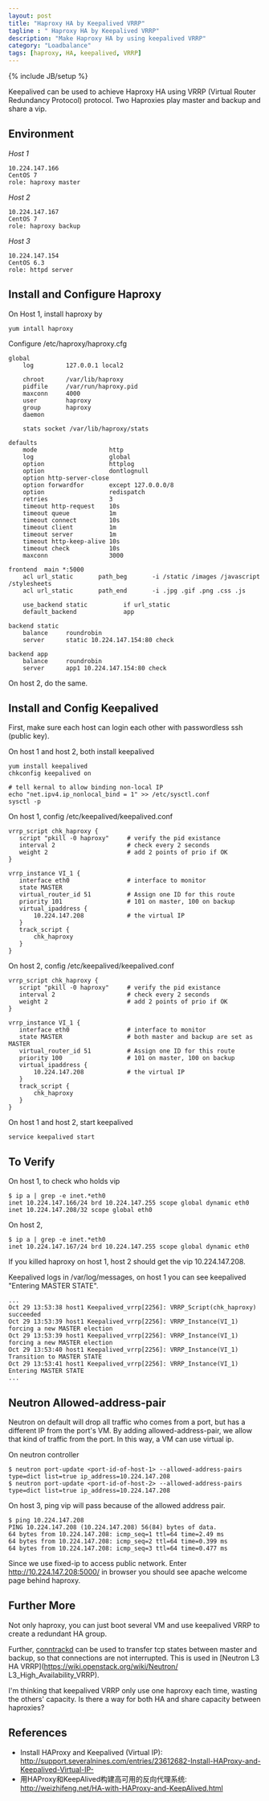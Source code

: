 ```yaml
---
layout: post
title: "Haproxy HA by Keepalived VRRP"
tagline : " Haproxy HA by Keepalived VRRP"
description: "Make Haproxy HA by using keepalived VRRP"
category: "Loadbalance"
tags: [haproxy, HA, keepalived, VRRP]
---
```

{% include JB/setup %}

Keepalived can be used to achieve Haproxy HA using VRRP (Virtual Router Redundancy Protocol) protocol. Two Haproxies play master and backup and share a vip.

## Environment

*Host 1*

    10.224.147.166
    CentOS 7
    role: haproxy master

*Host 2*

    10.224.147.167
    CentOS 7
    role: haproxy backup

*Host 3*

    10.224.147.154
    CentOS 6.3
    role: httpd server

## Install and Configure Haproxy

On Host 1, install haproxy by

```
yum intall haproxy
```

Configure /etc/haproxy/haproxy.cfg

```
global
    log         127.0.0.1 local2

    chroot      /var/lib/haproxy
    pidfile     /var/run/haproxy.pid
    maxconn     4000
    user        haproxy
    group       haproxy
    daemon
    
    stats socket /var/lib/haproxy/stats

defaults
    mode                    http
    log                     global
    option                  httplog
    option                  dontlognull
    option http-server-close
    option forwardfor       except 127.0.0.0/8
    option                  redispatch
    retries                 3
    timeout http-request    10s
    timeout queue           1m
    timeout connect         10s
    timeout client          1m
    timeout server          1m
    timeout http-keep-alive 10s
    timeout check           10s
    maxconn                 3000

frontend  main *:5000
    acl url_static       path_beg       -i /static /images /javascript /stylesheets
    acl url_static       path_end       -i .jpg .gif .png .css .js

    use_backend static          if url_static
    default_backend             app

backend static
    balance     roundrobin
    server      static 10.224.147.154:80 check

backend app
    balance     roundrobin
    server      app1 10.224.147.154:80 check
```

On host 2, do the same.

## Install and Config Keepalived

First, make sure each host can login each other with passwordless ssh (public key).

On host 1 and host 2, both install keepalived

```
yum install keepalived
chkconfig keepalived on

# tell kernal to allow binding non-local IP
echo "net.ipv4.ip_nonlocal_bind = 1" >> /etc/sysctl.conf
sysctl -p
```

On host 1, config /etc/keepalived/keepalived.conf

```
vrrp_script chk_haproxy {
   script "pkill -0 haproxy"     # verify the pid existance
   interval 2                    # check every 2 seconds
   weight 2                      # add 2 points of prio if OK
}
 
vrrp_instance VI_1 {
   interface eth0                # interface to monitor
   state MASTER
   virtual_router_id 51          # Assign one ID for this route
   priority 101                  # 101 on master, 100 on backup
   virtual_ipaddress {
       10.224.147.208            # the virtual IP
   }
   track_script {
       chk_haproxy
   }
}
```

On host 2, config /etc/keepalived/keepalived.conf

```
vrrp_script chk_haproxy {
   script "pkill -0 haproxy"     # verify the pid existance
   interval 2                    # check every 2 seconds
   weight 2                      # add 2 points of prio if OK
}
 
vrrp_instance VI_1 {
   interface eth0                # interface to monitor
   state MASTER                  # both master and backup are set as MASTER
   virtual_router_id 51          # Assign one ID for this route
   priority 100                  # 101 on master, 100 on backup
   virtual_ipaddress {
       10.224.147.208            # the virtual IP
   }
   track_script {
       chk_haproxy
   }
}
```

On host 1 and host 2, start keepalived

```
service keepalived start
```

## To Verify

On host 1, to check who holds vip
```
$ ip a | grep -e inet.*eth0
inet 10.224.147.166/24 brd 10.224.147.255 scope global dynamic eth0
inet 10.224.147.208/32 scope global eth0
```

On host 2, 
```
$ ip a | grep -e inet.*eth0
inet 10.224.147.167/24 brd 10.224.147.255 scope global dynamic eth0
```

If you killed haproxy on host 1, host 2 should get the vip 10.224.147.208.

Keepalived logs in /var/log/messages, on host 1 you can see keepalived "Entering MASTER STATE".

```
...
Oct 29 13:53:38 host1 Keepalived_vrrp[2256]: VRRP_Script(chk_haproxy) succeeded
Oct 29 13:53:39 host1 Keepalived_vrrp[2256]: VRRP_Instance(VI_1) forcing a new MASTER election
Oct 29 13:53:39 host1 Keepalived_vrrp[2256]: VRRP_Instance(VI_1) forcing a new MASTER election
Oct 29 13:53:40 host1 Keepalived_vrrp[2256]: VRRP_Instance(VI_1) Transition to MASTER STATE
Oct 29 13:53:41 host1 Keepalived_vrrp[2256]: VRRP_Instance(VI_1) Entering MASTER STATE
...
```

## Neutron Allowed-address-pair

Neutron on default will drop all traffic who comes from a port, but has a different IP from the port's VM. By adding allowed-address-pair, we allow that kind of traffic from the port. In this way, a VM can use virtual ip.

On neutron controller
```
$ neutron port-update <port-id-of-host-1> --allowed-address-pairs type=dict list=true ip_address=10.224.147.208
$ neutron port-update <port-id-of-host-2> --allowed-address-pairs type=dict list=true ip_address=10.224.147.208
```

On host 3, ping vip will pass because of the allowed address pair.
```
$ ping 10.224.147.208
PING 10.224.147.208 (10.224.147.208) 56(84) bytes of data.
64 bytes from 10.224.147.208: icmp_seq=1 ttl=64 time=2.49 ms
64 bytes from 10.224.147.208: icmp_seq=2 ttl=64 time=0.399 ms
64 bytes from 10.224.147.208: icmp_seq=3 ttl=64 time=0.477 ms
```

Since we use fixed-ip to access public network. Enter http://10.224.147.208:5000/ in browser you should see apache welcome page behind haproxy.

## Further More

Not only haproxy, you can just boot several VM and use keepalived VRRP to create a redundant HA group.

Further, [conntrackd](http://conntrack-tools.netfilter.org/conntrackd.html) can be used to transfer tcp states between master and backup, so that connections are not interrupted. This is used in [Neutron L3 HA VRRP](https://wiki.openstack.org/wiki/Neutron/
L3_High_Availability_VRRP).

I'm thinking that keepalived VRRP only use one haproxy each time, wasting the others' capacity. Is there a way for both HA and share capacity between haproxies?

## References

* Install HAProxy and Keepalived (Virtual IP): <http://support.severalnines.com/entries/23612682-Install-HAProxy-and-Keepalived-Virtual-IP->
* 用HAProxy和KeepAlived构建高可用的反向代理系统: <http://weizhifeng.net/HA-with-HAProxy-and-KeepAlived.html>
